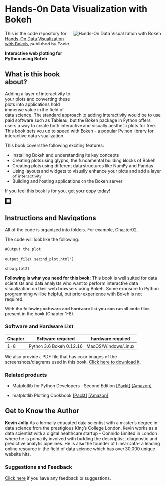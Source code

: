 # Hands-On Data Visualization with Bokeh
<a href="https://www.packtpub.com/big-data-and-business-intelligence/hands-data-visualization-bokeh?utm_source=github&utm_medium=repository&utm_campaign=9781789135404"><img src="https://dz13w8afd47il.cloudfront.net/sites/default/files/imagecache/ppv4_main_book_cover/9781789135404_copy.png" alt="Hands-On Data Visualization with Bokeh" height="256px" align="right"></a>

This is the code repository for [Hands-On Data Visualization with Bokeh](https://www.packtpub.com/big-data-and-business-intelligence/hands-data-visualization-bokeh?utm_source=github&utm_medium=repository&utm_campaign=9781789135404), published by Packt.

**Interactive web plotting for Python using Bokeh**

## What is this book about?
Adding a layer of interactivity to your plots and converting these plots into applications hold immense value in the field of data science. The standard approach to adding interactivity would be to use paid software such as Tableau, but the Bokeh package in Python offers users a way to create both interactive and visually aesthetic plots for free. This book gets you up to speed with Bokeh - a popular Python library for interactive data visualization.

This book covers the following exciting features: 
* Installing Bokeh and understanding its key concepts
* Creating plots using glyphs, the fundamental building blocks of Bokeh
* Creating plots using different data structures like NumPy and Pandas
* Using layouts and widgets to visually enhance your plots and add a layer of interactivity
* Building and hosting applications on the Bokeh server

If you feel this book is for you, get your [copy](https://www.amazon.com/dp/1789135400) today!

<a href="https://www.packtpub.com/?utm_source=github&utm_medium=banner&utm_campaign=GitHubBanner"><img src="https://raw.githubusercontent.com/PacktPublishing/GitHub/master/GitHub.png" 
alt="https://www.packtpub.com/" border="5" /></a>


## Instructions and Navigations
All of the code is organized into folders. For example, Chapter02.

The code will look like the following:
```
#Output the plot

output_file('second_plot.html')

show(plot2)
```

**Following is what you need for this book:**
This book is well suited for data scientists and data analysts who want to perform interactive data visualization on their web browsers using Bokeh. Some exposure to Python programming will be helpful, but prior experience with Bokeh is not required.

With the following software and hardware list you can run all code files present in the book (Chapter 1-8).

### Software and Hardware List

| Chapter  | Software required                   | hardware required                  |
| -------- | ------------------------------------| -----------------------------------|
| 1-8      | Python 3.6 Bokeh 0.12.16            | MacOS/Windows/Linux                |





We also provide a PDF file that has color images of the screenshots/diagrams used in this book. [Click here to download it](https://www.packtpub.com/sites/default/files/downloads/Hands-onDataVisualizationwithBokeh_ColorImages.pdf).

### Related products <Paste books from the Other books you may enjoy section>
* Matplotlib for Python Developers - Second Edition [[Packt]](https://www.packtpub.com/big-data-and-business-intelligence/matplotlib-python-developers-second-edition?utm_source=github&utm_medium=repository&utm_campaign=9781788625173) [[Amazon]](https://www.amazon.com/dp/178862517X)

* matplotlib Plotting Cookbook [[Packt]](https://www.packtpub.com/big-data-and-business-intelligence/matplotlib-plotting-cookbook?utm_source=github&utm_medium=repository&utm_campaign=9781849513265) [[Amazon]](https://www.amazon.com/dp/1849513260)

## Get to Know the Author
**Kevin Jolly**
As a formally educated data scientist with a master’s degree in data science from the prestigious King’s College London, Kevin works as a data scientist with a digital healthcare startup - Connido Limited in London where he is primarily involved with building the descriptive, diagnostic and predictive analytic pipelines.
He is also the founder of LinearData- a leading online resource in the field of data science which has over 30,000 unique website hits.

### Suggestions and Feedback
[Click here](https://docs.google.com/forms/d/e/1FAIpQLSdy7dATC6QmEL81FIUuymZ0Wy9vH1jHkvpY57OiMeKGqib_Ow/viewform) if you have any feedback or suggestions.
